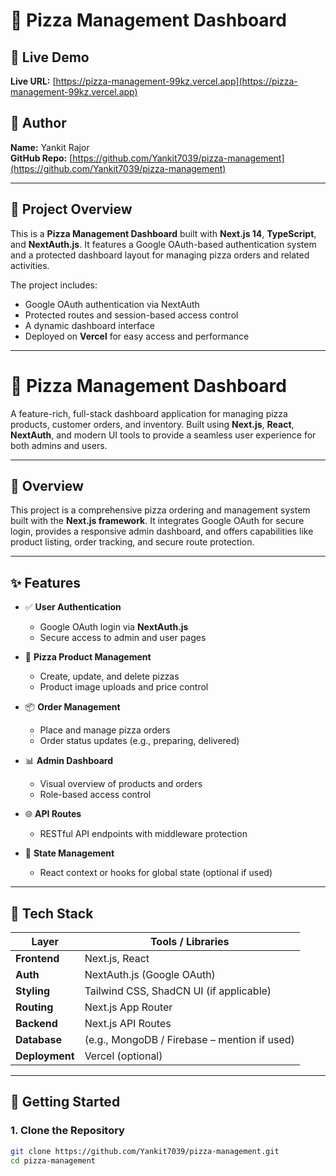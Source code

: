 # 🍕 Pizza Management Dashboard

## 🚀 Live Demo

**Live URL:** [https://pizza-management-99kz.vercel.app](https://pizza-management-99kz.vercel.app)

## 👤 Author

**Name:** Yankit Rajor  
**GitHub Repo:** [https://github.com/Yankit7039/pizza-management](https://github.com/Yankit7039/pizza-management)

---

## 📝 Project Overview

This is a **Pizza Management Dashboard** built with **Next.js 14**, **TypeScript**, and **NextAuth.js**. It features a Google OAuth-based authentication system and a protected dashboard layout for managing pizza orders and related activities.

The project includes:
- Google OAuth authentication via NextAuth
- Protected routes and session-based access control
- A dynamic dashboard interface
- Deployed on **Vercel** for easy access and performance

---

# 🍕 Pizza Management Dashboard

A feature-rich, full-stack dashboard application for managing pizza products, customer orders, and inventory. Built using **Next.js**, **React**, **NextAuth**, and modern UI tools to provide a seamless user experience for both admins and users.

---

## 🌟 Overview

This project is a comprehensive pizza ordering and management system built with the **Next.js framework**. It integrates Google OAuth for secure login, provides a responsive admin dashboard, and offers capabilities like product listing, order tracking, and secure route protection.

---

## ✨ Features

- ✅ **User Authentication**
  - Google OAuth login via **NextAuth.js**
  - Secure access to admin and user pages

- 🍕 **Pizza Product Management**
  - Create, update, and delete pizzas
  - Product image uploads and price control

- 📦 **Order Management**
  - Place and manage pizza orders
  - Order status updates (e.g., preparing, delivered)

- 📊 **Admin Dashboard**
  - Visual overview of products and orders
  - Role-based access control

- 🌐 **API Routes**
  - RESTful API endpoints with middleware protection

- 🧠 **State Management**
  - React context or hooks for global state (optional if used)

---

## 🔧 Tech Stack

| Layer        | Tools / Libraries |
|--------------|-------------------|
| **Frontend** | Next.js, React     |
| **Auth**     | NextAuth.js (Google OAuth) |
| **Styling**  | Tailwind CSS, ShadCN UI (if applicable) |
| **Routing**  | Next.js App Router |
| **Backend**  | Next.js API Routes |
| **Database** | (e.g., MongoDB / Firebase – mention if used) |
| **Deployment** | Vercel (optional) |

---

## 🚀 Getting Started

### 1. Clone the Repository

```bash
git clone https://github.com/Yankit7039/pizza-management.git
cd pizza-management
